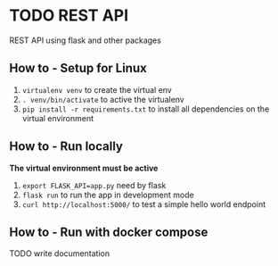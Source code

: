 # TODO REST API

REST API using flask and other packages

## How to - Setup for Linux

1. `virtualenv venv` to create the virtual env
2. `. venv/bin/activate` to active the virtualenv
3. `pip install -r requirements.txt` to install all dependencies on the virtual environment

## How to - Run locally

**The virtual environment must be active**

1. `export FLASK_API=app.py` need by flask
2. `flask run` to run the app in development mode
3. `curl http://localhost:5000/` to test a simple hello world endpoint

## How to - Run with docker compose

TODO write documentation
